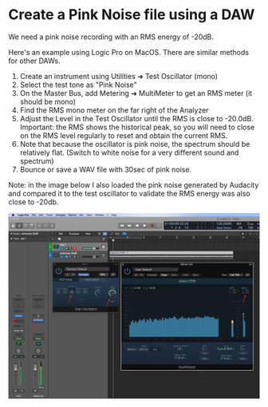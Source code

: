 # Create a Pink Noise file using a DAW

We need a pink noise recording with an RMS energy of -20dB.

Here's an example using Logic Pro on MacOS. There are similar methods for other DAWs.

1. Create an instrument using Utilities ➜ Test Oscillator (mono)
1. Select the test tone as "Pink Noise"
1. On the Master Bus, add Metering ➜ MultiMeter to get an RMS meter (it should be mono)
1. Find the RMS mono meter on the far right of the Analyzer
1. Adjust the Level in the Test Oscillator until the RMS is close to -20.0dB. Important: the RMS shows the historical peak, so you will need to close on the RMS level regularly to reset and obtain the current RMS.
1. Note that because the oscillator is pink noise, the spectrum should be relatively flat. (Switch to white noise for a very different sound and spectrum)
1. Bounce or save a WAV file with 30sec of pink noise.

Note: in the image below I also loaded the pink noise generated by Audacity and compared it to the test oscillator to validate the RMS energy was also close to -20db.

![Pink Noise generation in Logic Pro](images/test-oscillator-logic-pro.png)
